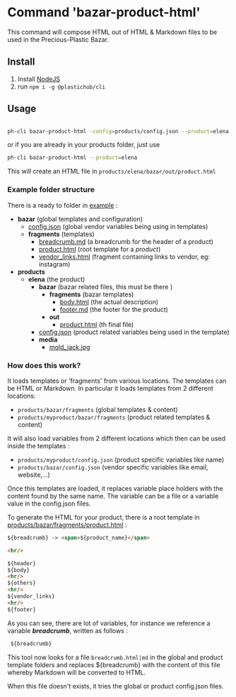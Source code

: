 # Command 'bazar-product-html'

This command will compose HTML out of HTML & Markdown files to be used in the Precious-Plastic Bazar.


## Install

1. Install [NodeJS](https://nodejs.org/en/download/)
2. run ```npm i -g @plastichub/cli```

## Usage
```sh

ph-cli bazar-product-html -config=products/config.json --product=elena
```

or if you are already in your products folder, just use

```sh
ph-cli bazar-product-html --product=elena
```

This will create an HTML file in ```products/elena/bazar/out/product.html```


### Example folder structure

There is a ready to folder in [example](./example/products) :
- __bazar__ (global templates and configuration)
  - [config.json](example/products/bazar/config.json) (global vendor variables being using in templates)
  - __fragments__ (templates)
    - [breadcrumb.md](example/products/bazar/fragments/breadcrumb.md) (a breadcrumb for the header of a product)
    - [product.html](example/products/bazar/fragments/product.html) (root template for a *product*)
    - [vendor\_links.html](example/products/bazar/fragments/vendor_links.html) (fragment containing links to vendor, eg: instagram)
- __products__
  - __elena__ (the product)
    - __bazar__ (bazar related files, this must be there )
      - __fragments__ (bazar templates)
        - [body.html](example/products/products/elena/bazar/fragments/body.html) (the actual description)
        - [footer.md](example/products/products/elena/bazar/fragments/footer.md) (the footer for the product)
      - __out__
        - [product.html](example/products/products/elena/bazar/out/product.html) (th final file)
    - [config.json](example/products/products/elena/config.json) (product related variables being used in the template)
    - __media__
      - [mold\_jack.jpg](example/products/products/elena/media/mold_jack.jpg)


### How does this work?

It loads templates or 'fragments' from various locations.
The templates can be HTML or Markdown. In particular it loads
templates from 2 different locations:

- ```products/bazar/fragments``` (global templates & content)
- ```products/myproduct/bazar/fragments``` (product related templates & content)

It will also load variables from 2 different locations which then can be used inside the templates :

- ```products/myproduct/config.json``` (product specific variables like name)
- ```products/bazar/config.json``` (vendor specific variables like email, website,...)


Once this templates are loaded, it replaces variable place holders with the content found by the same name. The variable can be a file or a variable value in the config.json files.

To generate the HTML for your product, there is a root template in [products/bazar/fragments/product.html]() :

```html
${breadcrumb} -> <span>${product_name}</span>

<hr/>

${header}
${body}
<hr/>
${others}
<hr/>
${vendor_links}
<hr/>
${footer}
```

As you can see, there are lot of variables, for instance we 
reference a variable ***breadcrumb***, written as follows :

```html
 ${breadcrumb}
```

This tool now looks for a file ```breadcrumb.html|md``` in the global and product template folders and replaces ${breadcrumb} with the content of this file whereby Markdown will be converted to HTML.

When this file doesn't exists, it tries the global or product config.json files.
